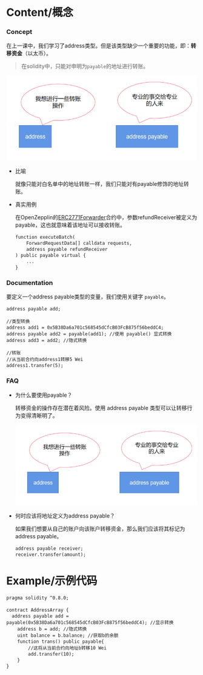 # Content/概念

### Concept

在上一课中，我们学习了address类型。但是该类型缺少一个重要的功能，即：**转移资金**（以太币）。

> 在solidity中，只能对申明为`payable`的地址进行转账。
> 

![Untitled](./img/2-1.png)

- 比喻
    
    就像只能对白名单中的地址转账一样，我们只能对有payable修饰的地址转账。  
    
- 真实用例
    
    在OpenZepplin的[ERC2771Forwarder](https://github.com/OpenZeppelin/openzeppelin-contracts/blob/8186c07a83c09046c6fbaa90a035ee47e4d7d785/contracts/metatx/ERC2771Forwarder.sol#L162-L165)合约中，参数refundReceiver被定义为payable，这也就意味着该地址可以接收转账。
    
    ```solidity
    function executeBatch(
        ForwardRequestData[] calldata requests,
        address payable refundReceiver
    ) public payable virtual {
        ...
    }
    ```
    

### Documentation

要定义一个address payable类型的变量，我们使用关键字 `payable`。

```solidity
address payable add;

//类型转换
address add1 = 0x5B38Da6a701c568545dCfcB03FcB875f56beddC4;
address payable add2 = payable(add1); //使用 payable() 显式转换
address add3 = add2; //隐式转换

//转账
//从当前合约向address1转移5 Wei
address1.transfer(5);
```

### FAQ

- 为什么要使用payable？
    
    转移资金的操作存在潜在着风险。使用 address payable 类型可以让转移行为变得清晰明了。
    
    ![Untitled](./img/2-1.png)
    
- 何时应该将地址定义为address payable？
    
    如果我们想要从自己的账户向该账户转移资金，那么我们应该将其标记为address payable。
    
    ```solidity
    address payable receiver;
    receiver.transfer(amount);
    ```
# Example/示例代码

```solidity
pragma solidity ^0.8.0;

contract AddressArray {
  address payable add = payable(0x5B38Da6a701c568545dCfcB03FcB875f56beddC4); //显示转换
	address b = add; //隐式转换
	uint balance = b.balance; //获取b的余额
	function trans() public payable{
		//这将从当前合约向地址b转移10 Wei
		add.transfer(10);
	}
}
```
